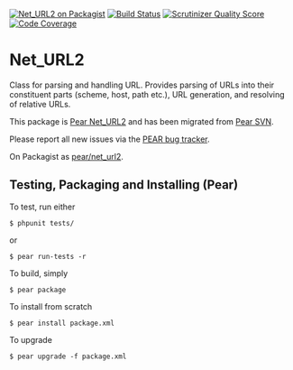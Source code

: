 [![Net_URL2 on Packagist](https://poser.pugx.org/pear/net_url2/v/stable.png)][pear/net_url2]
[![Build Status](https://travis-ci.org/pear/Net_URL2.png)][Travis CI]
[![Scrutinizer Quality Score](https://scrutinizer-ci.com/g/pear/Net_URL2/badges/quality-score.png?s=23b0d3f0ed58ee865317c500ee2cbe94517438ec)](https://scrutinizer-ci.com/g/pear/Net_URL2/)
[![Code Coverage](https://scrutinizer-ci.com/g/pear/Net_URL2/badges/coverage.png?s=44d3682d7cdef471570d80dd8a7290a1e23fdfee)](https://scrutinizer-ci.com/g/pear/Net_URL2/)

# Net_URL2

Class for parsing and handling URL. Provides parsing of URLs into their constituent parts (scheme, host, path etc.),
URL generation, and resolving of relative URLs.

This package is [Pear Net_URL2] and has been migrated from [Pear SVN].

Please report all new issues via the [PEAR bug tracker].

On Packagist as [pear/net_url2].

[Pear Net_URL2]: https://pear.php.net/package/Net_URL2
[Pear SVN]: https://svn.php.net/repository/pear/packages/Net_URL2
[PEAR bug tracker]: https://pear.php.net/bugs/search.php?cmd=display&package_name%5B%5D=Net_URL2
[pear/net_url2]: https://packagist.org/packages/pear/net_url2
[Travis CI]: https://travis-ci.org/pear/Net_URL2

## Testing, Packaging and Installing (Pear)

To test, run either

    $ phpunit tests/

  or

    $ pear run-tests -r

To build, simply

    $ pear package

To install from scratch

    $ pear install package.xml

To upgrade

    $ pear upgrade -f package.xml
